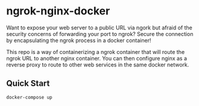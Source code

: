 # ngrok-nginx-docker

Want to expose your web server to a public URL via ngork but afraid of the security concerns of forwarding your port to ngrok? Secure the connection by encapsulating the ngrok process in a docker container! 

This repo is a way of containerizing a ngrok container that will route the ngrok URL to another nginx container. You can then configure nginx as a reverse proxy to route to other web services in the same docker network.

## Quick Start

```
docker-compose up
```

